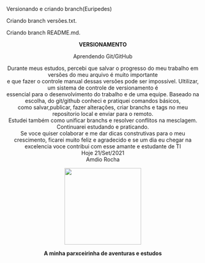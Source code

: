 
Versionando e criando branch(Euripedes)

Criando branch versões.txt.

Criando branch README.md.


<p align="center">
  <b>VERSIONAMENTO</b>
</p>
<p align="center">
Aprendendo Git/GitHub
</p>

<p align="center">
Durante meus estudos, percebi que salvar o progresso do meu trabalho em versões do meu arquivo é muito importante <br>e que      fazer o controle manual dessas versões pode ser impossível. Ultilizar, um sistema de controle de versionamento é <br>essencial  para o desenvolvimento do trabalho e de uma equipe. Baseado na escolha, do git/github conheci e pratiquei comandos básicos,<br>  como salvar,publicar, fazer alterações, criar branchs e tags no meu repositorio local e enviar para o remoto. <br>Estudei também  como unificar branchs e resolver conflitos na mesclagem. Continuarei estudando e praticando.<br> Se voce quiser colaborar e me dar dicas construtivas para o meu crescimento, ficarei muito feliz e agradecido e se um dia eu chegar na excelencia voce contribui com esse amante e estudante de TI<br>
  Hoje 21/Set/2021<br>
  Amdio Rocha
</p>
<p align="center">
<img width="200px" src="https://github.com/Amdio11/senai-versoes-colaboracoes/blob/master/img/Estudando.png">
</p>
<p align="center">
<b> A minha parxceirinha de aventuras e estudos </b>
</p>
